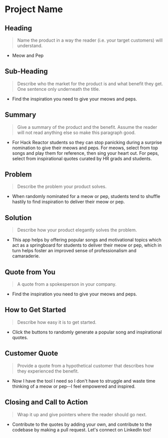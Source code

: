 # Project Name #

<!--
> This material was originally posted [here](http://www.quora.com/What-is-Amazons-approach-to-product-development-and-product-management). It is reproduced here for posterities sake.

There is an approach called "working backwards" that is widely used at Amazon. They work backwards from the customer, rather than starting with an idea for a product and trying to bolt customers onto it. While working backwards can be applied to any specific product decision, using this approach is especially important when developing new products or features.

For new initiatives a product manager typically starts by writing an internal press release announcing the finished product. The target audience for the press release is the new/updated product's customers, which can be retail customers or internal users of a tool or technology. Internal press releases are centered around the customer problem, how current solutions (internal or external) fail, and how the new product will blow away existing solutions.

If the benefits listed don't sound very interesting or exciting to customers, then perhaps they're not (and shouldn't be built). Instead, the product manager should keep iterating on the press release until they've come up with benefits that actually sound like benefits. Iterating on a press release is a lot less expensive than iterating on the product itself (and quicker!).

If the press release is more than a page and a half, it is probably too long. Keep it simple. 3-4 sentences for most paragraphs. Cut out the fat. Don't make it into a spec. You can accompany the press release with a FAQ that answers all of the other business or execution questions so the press release can stay focused on what the customer gets. My rule of thumb is that if the press release is hard to write, then the product is probably going to suck. Keep working at it until the outline for each paragraph flows.

Oh, and I also like to write press-releases in what I call "Oprah-speak" for mainstream consumer products. Imagine you're sitting on Oprah's couch and have just explained the product to her, and then you listen as she explains it to her audience. That's "Oprah-speak", not "Geek-speak".

Once the project moves into development, the press release can be used as a touchstone; a guiding light. The product team can ask themselves, "Are we building what is in the press release?" If they find they're spending time building things that aren't in the press release (overbuilding), they need to ask themselves why. This keeps product development focused on achieving the customer benefits and not building extraneous stuff that takes longer to build, takes resources to maintain, and doesn't provide real customer benefit (at least not enough to warrant inclusion in the press release).
 -->

## Heading ##
  > Name the product in a way the reader (i.e. your target customers) will understand.
  - Meow and Pep

## Sub-Heading ##
  > Describe who the market for the product is and what benefit they get. One sentence only underneath the title.
  - Find the inspiration you need to give your meows and peps.

## Summary ##
  > Give a summary of the product and the benefit. Assume the reader will not read anything else so make this paragraph good.
  - For Hack Reactor students so they can stop panicking during a surprise nomination to give their meows and peps. For meows, select from top songs and play them for reference, then sing your heart out. For peps, select from inspirational quotes curated by HR grads and students.

## Problem ##
  > Describe the problem your product solves.
  - When randomly nominated for a meow or pep, students tend to shuffle hastily to find inspiration to deliver their meow or pep.

## Solution ##
  > Describe how your product elegantly solves the problem.
  - This app helps by offering popular songs and motivational topics which act as a springboard for students to deliver their meow or pep, which in turn helps foster an improved sense of professionalism and camaraderie.

## Quote from You ##
  > A quote from a spokesperson in your company.
  - Find the inspiration you need to give your meows and peps.

## How to Get Started ##
  > Describe how easy it is to get started.
  - Click the buttons to randomly generate a popular song and inspirational quotes.

## Customer Quote ##
  > Provide a quote from a hypothetical customer that describes how they experienced the benefit.
  - Now I have the tool I need so I don't have to struggle and waste time thinking of a meow or pep--I feel empowered and inspired.

## Closing and Call to Action ##
  > Wrap it up and give pointers where the reader should go next.
  - Contribute to the quotes by adding your own, and contribute to the codebase by making a pull request. Let's connect on LinkedIn too!
